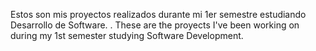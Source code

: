 Estos son mis proyectos realizados durante mi 1er semestre estudiando Desarrollo de Software.
.
These are the proyects I've been working on during my 1st semester studying Software Development.

